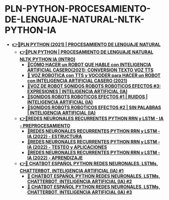 # PLN-PYTHON-PROCESAMIENTO-DE-LENGUAJE-NATURAL-NLTK-PYTHON-IA

- **[👉🔴PLN PYTHON (2021) | PROCESAMIENTO DE LENGUAJE NATURAL](https://www.youtube.com/playlist?list=PLaHpNulXyoOS_DMC4lzcfYYDaHJRSCw9G)**
	- **[👉🔴PLN PYTHON | PROCESAMIENTO DE LENGUAJE NATURAL NLTK PYTHON IA (INTRO)](https://www.youtube.com/watch?v=y8VrUZZ4fPY&list=PLaHpNulXyoOS_DMC4lzcfYYDaHJRSCw9G&index=1)**
		- **[🔴CÓMO HACER un ROBOT QUE HABLE con INTELIGENCIA ARTIFICIAL CASERO(2021): CONVERSION TEXTO VOZ TTS](https://www.youtube.com/watch?v=NGSjwWrE-6A&list=PLaHpNulXyoOS_DMC4lzcfYYDaHJRSCw9G&index=2)**
		- **[🔴 VOZ ROBOTICA con TTS y VOCODER para HACER un ROBOT con INTELIGENCIA ARTIFICIAL CASERO (2021)](https://www.youtube.com/watch?v=awawNe1YaOs&list=PLaHpNulXyoOS_DMC4lzcfYYDaHJRSCw9G&index=3)**
		- **[🔴VOZ DE ROBOT SONIDOS ROBOTS ROBOTICOS EFECTOS #3: EXPRESIONES | INTELIGENCIA ARTIFICIAL (IA)](https://www.youtube.com/watch?v=ekCjYeY72Co&list=PLaHpNulXyoOS_DMC4lzcfYYDaHJRSCw9G&index=4)**
		- **[🔴SONIDOS ROBOTS ROBOTICOS EFECTOS #1 | RUIDOS | INTELIGENCIA ARTIFICIAL (IA)](https://www.youtube.com/watch?v=xhqd3E2w9PA&list=PLaHpNulXyoOS_DMC4lzcfYYDaHJRSCw9G&index=5)**
		- **[🔴SONIDOS ROBOTS ROBOTICOS EFECTOS #2 | SIN PALABRAS | INTELIGENCIA ARTIFICIAL (IA)](https://www.youtube.com/watch?v=-_EqkG46xRM&list=PLaHpNulXyoOS_DMC4lzcfYYDaHJRSCw9G&index=6)**
	- **[👉🔴REDES NEURONALES RECURRENTES PYTHON RRN y LSTM - IA - PREPROCESAMIENTO](https://www.youtube.com/watch?v=YUcuTWXld88&list=PLaHpNulXyoOS_DMC4lzcfYYDaHJRSCw9G&index=7)**
		- **[🔴REDES NEURONALES RECURRENTES PYTHON RRN y LSTM - IA (2022) - ESTRUCTURA](https://www.youtube.com/watch?v=eDRzG0zKqGU&list=PLaHpNulXyoOS_DMC4lzcfYYDaHJRSCw9G&index=8)**
		- **[🔴REDES NEURONALES RECURRENTES PYTHON RRN y LSTM - IA (2022) - TESTEO y APLICACIONES](https://www.youtube.com/watch?v=52PGtKskzUM&list=PLaHpNulXyoOS_DMC4lzcfYYDaHJRSCw9G&index=9)**
		- **[🔴REDES NEURONALES RECURRENTES PYTHON RRN y LSTM - IA (2022) - APRENDIZAJE](https://www.youtube.com/watch?v=F4XaDGxLH9M&list=PLaHpNulXyoOS_DMC4lzcfYYDaHJRSCw9G&index=10)**
	- **[👉🔴 CHATBOT ESPAÑOL PYTHON REDES NEURONALES, LSTMs, CHATTERBOT, INTELIGENCIA ARTIFICIAL (IA) #1](https://www.youtube.com/watch?v=z8_z1_p8MkA&list=PLaHpNulXyoOS_DMC4lzcfYYDaHJRSCw9G&index=11)**
		- **[🔴 CHATBOT ESPAÑOL PYTHON REDES NEURONALES, LSTMs, CHATTERBOT, INTELIGENCIA ARTIFICIAL (IA) #2](https://www.youtube.com/watch?v=cX5DpAGhe0w&list=PLaHpNulXyoOS_DMC4lzcfYYDaHJRSCw9G&index=12)**
		- **[🔴 CHATBOT ESPAÑOL PYTHON REDES NEURONALES, LSTMs, CHATTERBOT, INTELIGENCIA ARTIFICIAL (IA) #3](https://www.youtube.com/watch?v=riYFMJuf5tk&list=PLaHpNulXyoOS_DMC4lzcfYYDaHJRSCw9G&index=13)**
		